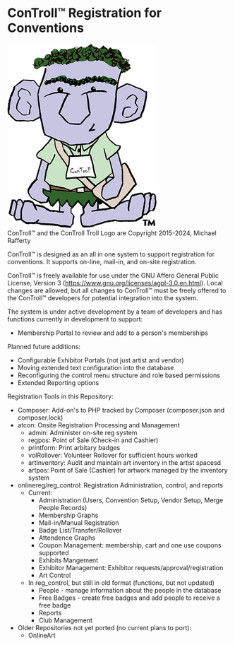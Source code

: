 # ConTroll™  Registration for Conventions
![Control Troll Logo](onlinereg/lib/ConTroll.png)\
ConTroll™ and the ConTroll Troll Logo are Copyright 2015-2024, Michael Rafferty

ConTroll™ is designed as an all in one system to support registration for conventions.  It supports on-line, mail-in, and on-site registration.

ConTroll™ is freely available for use under the GNU Affero General Public License, Version 3 (https://www.gnu.org/licenses/agpl-3.0.en.html). Local changes are allowed, but all changes to ConTroll™ must be freely offered to the ConTroll™ developers for potential integration into the system.

The system is under active development by a team of developers and has functions currently in development to support:
- Membership Portal to review and add to a person's memberships

Planned future additions:
- Configurable Exhibitor Portals (not just artist and vendor)
- Moving extended text configuration into the database
- Reconfiguring the control menu structure and role based permissions
- Extended Reporting options

Registration Tools in this Repository:
- Composer: Add-on's to PHP tracked by Composer (composer.json and composer.lock)
- atcon: Onsite Registration Processing and Management
  - admin: Administer on-site reg system
  - regpos: Point of Sale (Check-in and Cashier)
  - printform: Print arbitary badges
  - volRollover: Volunteer Rollover for sufficient hours worked
  - artInventory: Audit and maintain art inventory in the artist spacesd
  - artpos: Point of Sale (Cashier) for artwork managed by the inventory system
- onlinereg/reg_control: Registration Administration, control, and reports
  - Current:
    - Administration (Users, Convention Setup, Vendor Setup, Merge People Records)
    - Membership Graphs
    - Mail-in/Manual Registration
    - Badge List/Transfer/Rollover
    - Attendence Graphs
    - Coupon Management: membership, cart and one use coupons supported
    - Exhibits Mangement
    - Exhibitor Management: Exhibitor requests/approval/registration
    - Art Control
  - In reg_control, but still in old format (functions, but not updated)
    - People - manage information about the people in the database
    - Free Badges - create free badges and add people to receive a free badge
    - Reports
    - Club Management
- Older Repositories not yet ported (no current plans to port):
  - OnlineArt
